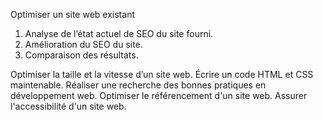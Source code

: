 Optimiser un site web existant

1. Analyse de l’état actuel de SEO du site fourni. 
2. Amélioration du SEO du site.
3. Comparaison des résultats. 

Optimiser la taille et la vitesse d’un site web.
Écrire un code HTML et CSS maintenable.
Réaliser une recherche des bonnes pratiques en développement web.
Optimiser le référencement d'un site web.
Assurer l'accessibilité d'un site web.